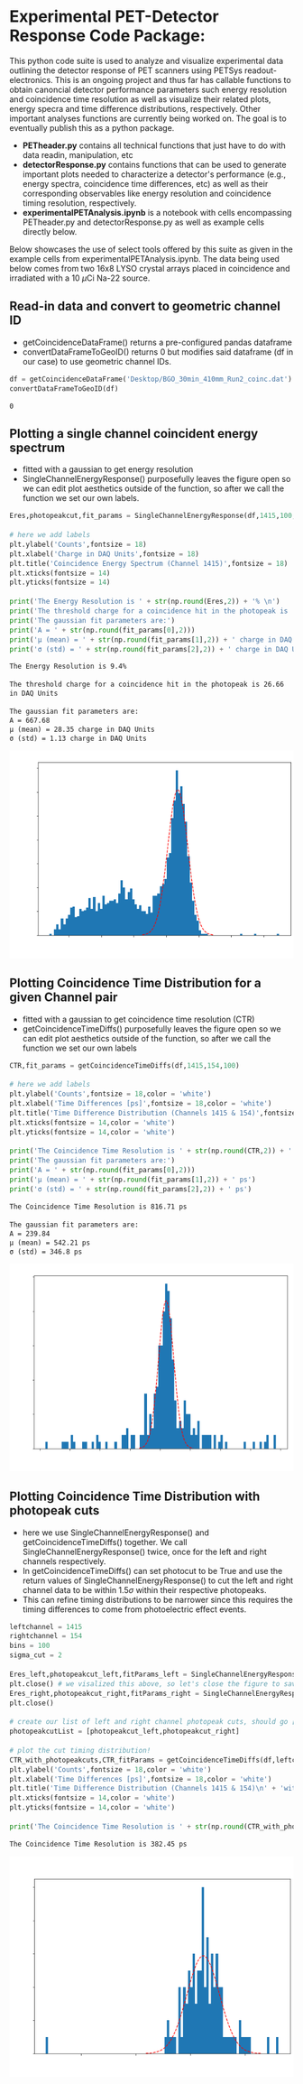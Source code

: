 # Experimental PET-Detector Response Code Package:
This python code suite is used to analyze and visualize experimental data outlining the detector response of PET scanners using PETSys readout-electronics. This is an ongoing project and thus far has callable functions to obtain canoncial detector performance parameters such energy resolution and coincidence time resolution as well as visualize their related plots, energy specra and time difference distributions, respectively. Other important analyses functions are currently being worked on. The goal is to eventually publish this as a python package.
- **PETheader.py** contains all technical functions that just have to do with data readin, manipulation, etc
- **detectorResponse.py** contains functions that can be used to generate important plots needed to characterize a detector's performance (e.g., energy spectra, coincidence time differences, etc) as well as their corresponding observables like energy resolution and coincidence timing resolution, respectively.
- **experimentalPETAnalysis.ipynb** is a notebook with cells encompassing PETheader.py and detectorResponse.py as well as example cells directly below.

Below showcases the use of select tools offered by this suite as given in the example cells from experimentalPETAnalysis.ipynb. The data being used below comes from two 16x8 LYSO crystal arrays placed in coincidence and irradiated with a 10 $\mu$Ci Na-22 source. 

## Read-in data and convert to geometric channel ID
- getCoincidenceDataFrame() returns a pre-configured pandas dataframe
- convertDataFrameToGeoID() returns 0 but modifies said dataframe (df in our case) to use geometric channel IDs. 


```python
df = getCoincidenceDataFrame('Desktop/BGO_30min_410mm_Run2_coinc.dat')
convertDataFrameToGeoID(df)
```




    0



## Plotting a single channel coincident energy spectrum
- fitted with a gaussian to get energy resolution
- SingleChannelEnergyResponse() purposefully leaves the figure open so we can edit plot aesthetics outside of the function, so after we call the function we set our own labels.


```python
Eres,photopeakcut,fit_params = SingleChannelEnergyResponse(df,1415,100,1.5) #(dataframe,channelID,number of bins,sigma cut on photopeak)

# here we add labels 
plt.ylabel('Counts',fontsize = 18)
plt.xlabel('Charge in DAQ Units',fontsize = 18)
plt.title('Coincidence Energy Spectrum (Channel 1415)',fontsize = 18)
plt.xticks(fontsize = 14)
plt.yticks(fontsize = 14)

print('The Energy Resolution is ' + str(np.round(Eres,2)) + '% \n')
print('The threshold charge for a coincidence hit in the photopeak is ' + str(np.round(photopeakcut,2)) + ' in DAQ Units \n')
print('The gaussian fit parameters are:')
print('A = ' + str(np.round(fit_params[0],2)))
print('µ (mean) = ' + str(np.round(fit_params[1],2)) + ' charge in DAQ Units',color = 'white')
print('σ (std) = ' + str(np.round(fit_params[2],2)) + ' charge in DAQ Units',color = 'white')
```
    The Energy Resolution is 9.4% 

    The threshold charge for a coincidence hit in the photopeak is 26.66 in DAQ Units 

    The gaussian fit parameters are:
    A = 667.68
    µ (mean) = 28.35 charge in DAQ Units
    σ (std) = 1.13 charge in DAQ Units




    
![png](energy_example.png)
    


## Plotting Coincidence Time Distribution for a given Channel pair
- fitted with a gaussian to get coincidence time resolution (CTR)
- getCoincidenceTimeDiffs() purposefully leaves the figure open so we can edit plot aesthetics outside of the function, so after we call the function we set our own labels


```python
CTR,fit_params = getCoincidenceTimeDiffs(df,1415,154,100)

# here we add labels 
plt.ylabel('Counts',fontsize = 18,color = 'white')
plt.xlabel('Time Differences [ps]',fontsize = 18,color = 'white')
plt.title('Time Difference Distribution (Channels 1415 & 154)',fontsize = 18,color = 'white')
plt.xticks(fontsize = 14,color = 'white')
plt.yticks(fontsize = 14,color = 'white')

print('The Coincidence Time Resolution is ' + str(np.round(CTR,2)) + ' ps \n')
print('The gaussian fit parameters are:')
print('A = ' + str(np.round(fit_params[0],2)))
print('µ (mean) = ' + str(np.round(fit_params[1],2)) + ' ps')
print('σ (std) = ' + str(np.round(fit_params[2],2)) + ' ps')
```

    The Coincidence Time Resolution is 816.71 ps 

    The gaussian fit parameters are:
    A = 239.84
    µ (mean) = 542.21 ps
    σ (std) = 346.8 ps



    
![png](CTR_example.png)



## Plotting Coincidence Time Distribution with photopeak cuts
- here we use SingleChannelEnergyResponse() and getCoincidenceTimeDiffs() together. We call SingleChannelEnergyResponse() twice, once for the left and right channels respectively. 
- In getCoincidenceTimeDiffs() can set photocut to be True and use the return values of SingleChannelEnergyResponse() to cut the left and right channel data to be within 1.5$\sigma$ within their respective photopeaks. 
- This can refine timing distributions to be narrower since this requires the timing differences to come from photoelectric effect events. 


```python
leftchannel = 1415
rightchannel = 154
bins = 100
sigma_cut = 2

Eres_left,photopeakcut_left,fitParams_left = SingleChannelEnergyResponse(df,leftchannel,bins,sigma_cut)
plt.close() # we visalized this above, so let's close the figure to save memory
Eres_right,photopeakcut_right,fitParams_right = SingleChannelEnergyResponse(df,rightchannel,bins,sigma_cut)
plt.close()

# create our list of left and right channel photopeak cuts, should go [left_cut,right_cut]
photopeakcutList = [photopeakcut_left,photopeakcut_right] 

# plot the cut timing distribution!
CTR_with_photopeakcuts,CTR_fitParams = getCoincidenceTimeDiffs(df,leftchannel,rightchannel,100,photocut=True,photopeakcuts = photopeakcutList)
plt.ylabel('Counts',fontsize = 18,color = 'white')
plt.xlabel('Time Differences [ps]',fontsize = 18,color = 'white')
plt.title('Time Difference Distribution (Channels 1415 & 154)\n' + 'with a 2$\sigma$ photopeak cut',fontsize = 18,color = 'white')
plt.xticks(fontsize = 14,color = 'white')
plt.yticks(fontsize = 14,color = 'white')

print('The Coincidence Time Resolution is ' + str(np.round(CTR_with_photopeakcuts,2)) + ' ps')

```

    The Coincidence Time Resolution is 382.45 ps




    
![png](CTR_photopeak_example.png)
